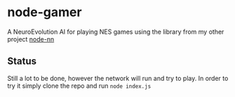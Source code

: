 # node-gamer

A NeuroEvolution AI for playing NES games using the library from my other project [node-nn](https://github.com/BenShelton/node-nn)

## Status

Still a lot to be done, however the network will run and try to play. In order to try it simply clone the repo and run `node index.js`